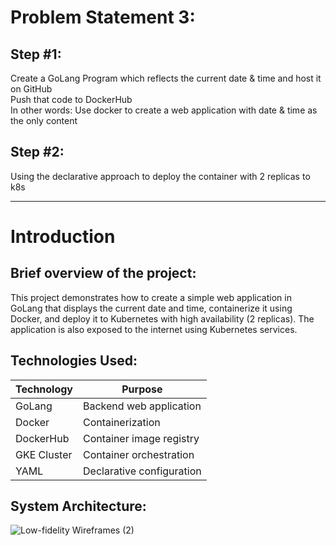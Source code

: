 
# Problem Statement 3:

##  Step #1:
Create a GoLang Program which reflects the current date & time and host it on GitHub  
Push that code to DockerHub  
In other words: Use docker to create a web application with date & time as the only content  

## Step #2:
Using the declarative approach to deploy the container with 2 replicas to k8s  


------------------------------------------------------------------------------------------

#   Introduction

## Brief overview of the project:

This project demonstrates how to create a simple web application in GoLang that displays the current date and time, containerize it using Docker, and deploy it to Kubernetes with high availability (2 replicas). The application is also exposed to the internet using Kubernetes services.

## Technologies Used:

| Technology   | Purpose                    |
|--------------|-----------------------------|
| GoLang       | Backend web application     |
| Docker       | Containerization            |
| DockerHub    | Container image registry    |
| GKE Cluster  | Container orchestration     |
| YAML         | Declarative configuration   |

## System Architecture:


![Low-fidelity Wireframes (2)](https://github.com/user-attachments/assets/6606eded-2edd-40d0-8644-281aecefeb37)



